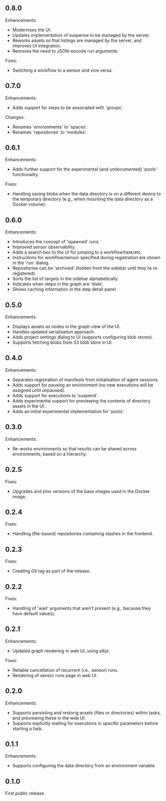 ## 0.8.0

Enhancements:

- Modernises the UI.
- Updates implementation of suspense to be managed by the server.
- Reworks assets so that listings are managed by the server, and improves UI integration.
- Removes the need to JSON-encode run arguments.

Fixes:

- Switching a workflow to a sensor and vice versa.

## 0.7.0

Enhancements:

- Adds support for steps to be associated with 'groups'.

Changes:

- Renames 'environments' to 'spaces'.
- Renames 'repositories' to 'modules'.

## 0.6.1

Enhancements:

- Adds further support for the experimental (and undocumented) 'pools' functionality.

Fixes:

- Handling saving blobs when the data directory is on a different device to the temporary directory (e.g., when mounting the data directory as a Docker volume).

## 0.6.0

Enhancements:

- Introduces the concept of 'spawned' runs.
- Improved sensor observability.
- Adds a search box to the UI for jumping to a workflow/task/etc.
- Instructions for workflow/sensor specified during registration are shown in the 'run' dialog.
- Repositories can be 'archived' (hidden from the sidebar until they're re-registered).
- Sorts the list of targets in the sidebar alphabetically.
- Indicates when steps in the graph are 'stale'.
- Shows caching information in the step detail panel.

## 0.5.0

Enhancements:

- Displays assets as nodes in the graph view of the UI.
- Handles updated serialisation approach.
- Adds project settings dialog to UI (supports configuring blob stores).
- Supports fetching blobs from S3 blob store in UI.

## 0.4.0

Enhancements:

- Separates registration of manifests from initialisation of agent sessions.
- Adds support for pausing an environment (no new executions will be assigned until unpaused).
- Adds support for executions to 'suspend'.
- Adds experimental support for previewing the contents of directory assets in the UI.
- Adds an initial experimental implementation for 'pools'.

## 0.3.0

Enhancements:

- Re-works environments so that results can be shared across environments, based on a hierarchy.

## 0.2.5

Fixes:

- Upgrades and pins versions of the base images used in the Docker image.

## 0.2.4

Fixes:

- Handling (file-based) repositories containing slashes in the frontend.

## 0.2.3

Fixes:

- Creating Git tag as part of the release.

## 0.2.2

Fixes:

- Handling of 'wait' arguments that aren't present (e.g., because they have default values).

## 0.2.1

Enhancements:

- Updated graph rendering in web UI, using elkjs.

Fixes:

- Reliable cancellation of recurrent (i.e., sensor) runs.
- Rendering of sensor runs page in web UI.

## 0.2.0

Enhancements:

- Supports persisting and restorig assets (files or directories) within tasks, and previewing these in the web UI.
- Supports explicitly waiting for executions in specific parameters before starting a task.

## 0.1.1

Enhancements:

- Supports configuring the data directory from an environment variable.

## 0.1.0

First public release.

